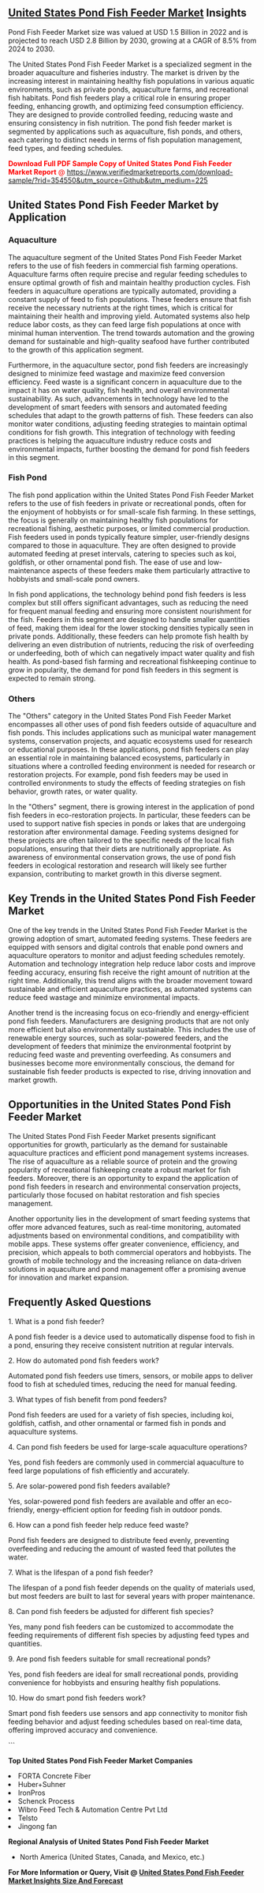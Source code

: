 <h2><a href="https://www.verifiedmarketreports.com/download-sample/?rid=354550&amp;utm_source=Github&amp;utm_medium=225" target="_blank">United States Pond Fish Feeder Market</a> Insights</h2><p>Pond Fish Feeder Market size was valued at USD 1.5 Billion in 2022 and is projected to reach USD 2.8 Billion by 2030, growing at a CAGR of 8.5% from 2024 to 2030.</p><p> <p>The United States Pond Fish Feeder Market is a specialized segment in the broader aquaculture and fisheries industry. The market is driven by the increasing interest in maintaining healthy fish populations in various aquatic environments, such as private ponds, aquaculture farms, and recreational fish habitats. Pond fish feeders play a critical role in ensuring proper feeding, enhancing growth, and optimizing feed consumption efficiency. They are designed to provide controlled feeding, reducing waste and ensuring consistency in fish nutrition. The pond fish feeder market is segmented by applications such as aquaculture, fish ponds, and others, each catering to distinct needs in terms of fish population management, feed types, and feeding schedules. <p><span class=""><span style="color: #ff0000;"><strong>Download Full PDF Sample Copy of United States Pond Fish Feeder Market Report</strong> @ </span><a href="https://www.verifiedmarketreports.com/download-sample/?rid=354550&amp;utm_source=Github&amp;utm_medium=225" target="_blank">https://www.verifiedmarketreports.com/download-sample/?rid=354550&amp;utm_source=Github&amp;utm_medium=225</a></span></p> </p> <h2>United States Pond Fish Feeder Market by Application</h2> <h3>Aquaculture</h3> <p>The aquaculture segment of the United States Pond Fish Feeder Market refers to the use of fish feeders in commercial fish farming operations. Aquaculture farms often require precise and regular feeding schedules to ensure optimal growth of fish and maintain healthy production cycles. Fish feeders in aquaculture operations are typically automated, providing a constant supply of feed to fish populations. These feeders ensure that fish receive the necessary nutrients at the right times, which is critical for maintaining their health and improving yield. Automated systems also help reduce labor costs, as they can feed large fish populations at once with minimal human intervention. The trend towards automation and the growing demand for sustainable and high-quality seafood have further contributed to the growth of this application segment. </p> <p>Furthermore, in the aquaculture sector, pond fish feeders are increasingly designed to minimize feed wastage and maximize feed conversion efficiency. Feed waste is a significant concern in aquaculture due to the impact it has on water quality, fish health, and overall environmental sustainability. As such, advancements in technology have led to the development of smart feeders with sensors and automated feeding schedules that adapt to the growth patterns of fish. These feeders can also monitor water conditions, adjusting feeding strategies to maintain optimal conditions for fish growth. This integration of technology with feeding practices is helping the aquaculture industry reduce costs and environmental impacts, further boosting the demand for pond fish feeders in this segment. </p> <h3>Fish Pond</h3> <p>The fish pond application within the United States Pond Fish Feeder Market refers to the use of fish feeders in private or recreational ponds, often for the enjoyment of hobbyists or for small-scale fish farming. In these settings, the focus is generally on maintaining healthy fish populations for recreational fishing, aesthetic purposes, or limited commercial production. Fish feeders used in ponds typically feature simpler, user-friendly designs compared to those in aquaculture. They are often designed to provide automated feeding at preset intervals, catering to species such as koi, goldfish, or other ornamental pond fish. The ease of use and low-maintenance aspects of these feeders make them particularly attractive to hobbyists and small-scale pond owners. </p> <p>In fish pond applications, the technology behind pond fish feeders is less complex but still offers significant advantages, such as reducing the need for frequent manual feeding and ensuring more consistent nourishment for the fish. Feeders in this segment are designed to handle smaller quantities of feed, making them ideal for the lower stocking densities typically seen in private ponds. Additionally, these feeders can help promote fish health by delivering an even distribution of nutrients, reducing the risk of overfeeding or underfeeding, both of which can negatively impact water quality and fish health. As pond-based fish farming and recreational fishkeeping continue to grow in popularity, the demand for pond fish feeders in this segment is expected to remain strong. </p> <h3>Others</h3> <p>The "Others" category in the United States Pond Fish Feeder Market encompasses all other uses of pond fish feeders outside of aquaculture and fish ponds. This includes applications such as municipal water management systems, conservation projects, and aquatic ecosystems used for research or educational purposes. In these applications, pond fish feeders can play an essential role in maintaining balanced ecosystems, particularly in situations where a controlled feeding environment is needed for research or restoration projects. For example, pond fish feeders may be used in controlled environments to study the effects of feeding strategies on fish behavior, growth rates, or water quality. </p> <p>In the "Others" segment, there is growing interest in the application of pond fish feeders in eco-restoration projects. In particular, these feeders can be used to support native fish species in ponds or lakes that are undergoing restoration after environmental damage. Feeding systems designed for these projects are often tailored to the specific needs of the local fish populations, ensuring that their diets are nutritionally appropriate. As awareness of environmental conservation grows, the use of pond fish feeders in ecological restoration and research will likely see further expansion, contributing to market growth in this diverse segment. </p> <h2>Key Trends in the United States Pond Fish Feeder Market</h2> <p>One of the key trends in the United States Pond Fish Feeder Market is the growing adoption of smart, automated feeding systems. These feeders are equipped with sensors and digital controls that enable pond owners and aquaculture operators to monitor and adjust feeding schedules remotely. Automation and technology integration help reduce labor costs and improve feeding accuracy, ensuring fish receive the right amount of nutrition at the right time. Additionally, this trend aligns with the broader movement toward sustainable and efficient aquaculture practices, as automated systems can reduce feed wastage and minimize environmental impacts. </p> <p>Another trend is the increasing focus on eco-friendly and energy-efficient pond fish feeders. Manufacturers are designing products that are not only more efficient but also environmentally sustainable. This includes the use of renewable energy sources, such as solar-powered feeders, and the development of feeders that minimize the environmental footprint by reducing feed waste and preventing overfeeding. As consumers and businesses become more environmentally conscious, the demand for sustainable fish feeder products is expected to rise, driving innovation and market growth. </p> <h2>Opportunities in the United States Pond Fish Feeder Market</h2> <p>The United States Pond Fish Feeder Market presents significant opportunities for growth, particularly as the demand for sustainable aquaculture practices and efficient pond management systems increases. The rise of aquaculture as a reliable source of protein and the growing popularity of recreational fishkeeping create a robust market for fish feeders. Moreover, there is an opportunity to expand the application of pond fish feeders in research and environmental conservation projects, particularly those focused on habitat restoration and fish species management. </p> <p>Another opportunity lies in the development of smart feeding systems that offer more advanced features, such as real-time monitoring, automated adjustments based on environmental conditions, and compatibility with mobile apps. These systems offer greater convenience, efficiency, and precision, which appeals to both commercial operators and hobbyists. The growth of mobile technology and the increasing reliance on data-driven solutions in aquaculture and pond management offer a promising avenue for innovation and market expansion. </p> <h2>Frequently Asked Questions</h2> <p>1. What is a pond fish feeder?</p> <p>A pond fish feeder is a device used to automatically dispense food to fish in a pond, ensuring they receive consistent nutrition at regular intervals.</p> <p>2. How do automated pond fish feeders work?</p> <p>Automated pond fish feeders use timers, sensors, or mobile apps to deliver food to fish at scheduled times, reducing the need for manual feeding.</p> <p>3. What types of fish benefit from pond feeders?</p> <p>Pond fish feeders are used for a variety of fish species, including koi, goldfish, catfish, and other ornamental or farmed fish in ponds and aquaculture systems.</p> <p>4. Can pond fish feeders be used for large-scale aquaculture operations?</p> <p>Yes, pond fish feeders are commonly used in commercial aquaculture to feed large populations of fish efficiently and accurately.</p> <p>5. Are solar-powered pond fish feeders available?</p> <p>Yes, solar-powered pond fish feeders are available and offer an eco-friendly, energy-efficient option for feeding fish in outdoor ponds.</p> <p>6. How can a pond fish feeder help reduce feed waste?</p> <p>Pond fish feeders are designed to distribute feed evenly, preventing overfeeding and reducing the amount of wasted feed that pollutes the water.</p> <p>7. What is the lifespan of a pond fish feeder?</p> <p>The lifespan of a pond fish feeder depends on the quality of materials used, but most feeders are built to last for several years with proper maintenance.</p> <p>8. Can pond fish feeders be adjusted for different fish species?</p> <p>Yes, many pond fish feeders can be customized to accommodate the feeding requirements of different fish species by adjusting feed types and quantities.</p> <p>9. Are pond fish feeders suitable for small recreational ponds?</p> <p>Yes, pond fish feeders are ideal for small recreational ponds, providing convenience for hobbyists and ensuring healthy fish populations.</p> <p>10. How do smart pond fish feeders work?</p> <p>Smart pond fish feeders use sensors and app connectivity to monitor fish feeding behavior and adjust feeding schedules based on real-time data, offering improved accuracy and convenience.</p> ```</p><p><strong>Top United States Pond Fish Feeder Market Companies</strong></p><div data-test-id=""><p><li>FORTA Concrete Fiber</li><li> Huber+Suhner</li><li> IronPros</li><li> Schenck Process</li><li> Wibro Feed Tech & Automation Centre Pvt Ltd</li><li> Telsto</li><li> Jingong fan</li></p><div><strong>Regional Analysis of&nbsp;United States Pond Fish Feeder Market</strong></div><ul><li dir="ltr"><p dir="ltr">North America&nbsp;(United States, Canada, and Mexico, etc.)</p></li></ul><p><strong>For More Information or Query, Visit @&nbsp;</strong><strong><a href="https://www.verifiedmarketreports.com/product/pond-fish-feeder-market/?utm_source=Github&amp;utm_medium=225" target="_blank">United States Pond Fish Feeder Market Insights Size And Forecast</a></strong></p></div>
